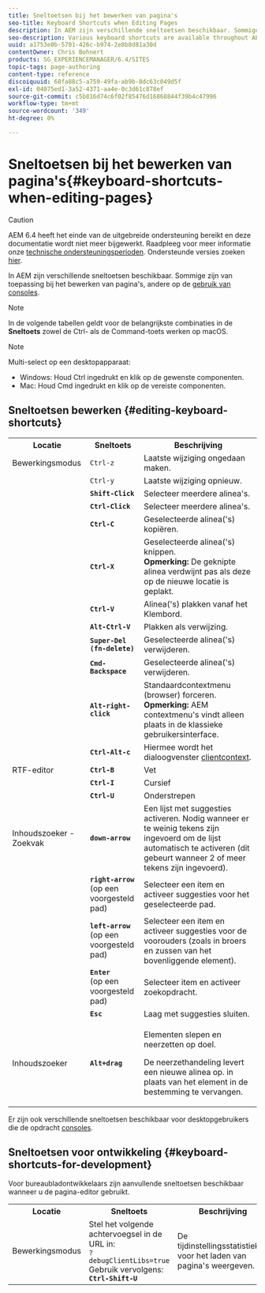 ```yaml
---
title: Sneltoetsen bij het bewerken van pagina's
seo-title: Keyboard Shortcuts when Editing Pages
description: In AEM zijn verschillende sneltoetsen beschikbaar. Sommige zijn van toepassing bij het bewerken van pagina's, andere op het gebruik van consoles.
seo-description: Various keyboard shortcuts are available throughout AEM. Some apply when editing pages, others to the use of consoles.
uuid: a1753e0b-5701-426c-b974-2e8b8d81a30d
contentOwner: Chris Bohnert
products: SG_EXPERIENCEMANAGER/6.4/SITES
topic-tags: page-authoring
content-type: reference
discoiquuid: 68fa88c5-a759-49fa-ab9b-8dc63c049d5f
exl-id: 04075ed1-3a52-4371-aa4e-0c3d61c878ef
source-git-commit: c5b816d74c6f02f85476d16868844f39b4c47996
workflow-type: tm+mt
source-wordcount: '349'
ht-degree: 0%

---
```


# Sneltoetsen bij het bewerken van pagina&#39;s{#keyboard-shortcuts-when-editing-pages}

>[!CAUTION]
>
>AEM 6.4 heeft het einde van de uitgebreide ondersteuning bereikt en deze documentatie wordt niet meer bijgewerkt. Raadpleeg voor meer informatie onze [technische ondersteuningsperioden](https://helpx.adobe.com/support/programs/eol-matrix.html). Ondersteunde versies zoeken [hier](https://experienceleague.adobe.com/docs/).

In AEM zijn verschillende sneltoetsen beschikbaar. Sommige zijn van toepassing bij het bewerken van pagina&#39;s, andere op de [gebruik van consoles](/help/sites-classic-ui-authoring/author-env-keyboard-shortcuts.md).

>[!NOTE]
>
>In de volgende tabellen geldt voor de belangrijkste combinaties in de **Sneltoets** zowel de Ctrl- als de Command-toets werken op macOS.

>[!NOTE]
>
>Multi-select op een desktopapparaat:
>
>* Windows: Houd Ctrl ingedrukt en klik op de gewenste componenten.
>* Mac: Houd Cmd ingedrukt en klik op de vereiste componenten.
>


## Sneltoetsen bewerken {#editing-keyboard-shortcuts}

<table> 
 <tbody> 
  <tr> 
   <th>Locatie</th> 
   <th>Sneltoets</th> 
   <th>Beschrijving</th> 
  </tr> 
  <tr> 
   <td>Bewerkingsmodus</td> 
   <td><code>Ctrl-z</code></td> 
   <td>Laatste wijziging ongedaan maken.</td> 
  </tr> 
  <tr> 
   <td> </td> 
   <td><code>Ctrl-y</code></td> 
   <td>Laatste wijziging opnieuw.</td> 
  </tr> 
  <tr> 
   <td> </td> 
   <td><strong><code>Shift-Click</code></strong></td> 
   <td>Selecteer meerdere alinea's.</td> 
  </tr> 
  <tr> 
   <td> </td> 
   <td><strong><code>Ctrl-Click</code></strong></td> 
   <td>Selecteer meerdere alinea's.</td> 
  </tr> 
  <tr> 
   <td> </td> 
   <td><strong><code>Ctrl-C</code></strong></td> 
   <td>Geselecteerde alinea('s) kopiëren.</td> 
  </tr> 
  <tr> 
   <td> </td> 
   <td><strong><code>Ctrl-X</code></strong></td> 
   <td>Geselecteerde alinea('s) knippen.<strong><br /> Opmerking:</strong> De geknipte alinea verdwijnt pas als deze op de nieuwe locatie is geplakt.</td> 
  </tr> 
  <tr> 
   <td> </td> 
   <td><strong><code>Ctrl-V</code></strong></td> 
   <td>Alinea('s) plakken vanaf het Klembord.</td> 
  </tr> 
  <tr> 
   <td> </td> 
   <td><strong><code>Alt-Ctrl-V</code></strong></td> 
   <td>Plakken als verwijzing.</td> 
  </tr> 
  <tr> 
   <td> </td> 
   <td><strong><code>Super-Del (fn-delete)</code></strong></td> 
   <td>Geselecteerde alinea('s) verwijderen.</td> 
  </tr> 
  <tr> 
   <td> </td> 
   <td><strong><code>Cmd-Backspace</code></strong></td> 
   <td>Geselecteerde alinea('s) verwijderen.</td> 
  </tr> 
  <tr> 
   <td> </td> 
   <td><strong><code>Alt-right-click</code></strong></td> 
   <td>Standaardcontextmenu (browser) forceren.<br /> <strong>Opmerking:</strong> AEM contextmenu's vindt alleen plaats in de klassieke gebruikersinterface.</td> 
  </tr> 
  <tr> 
   <td> </td> 
   <td><strong><code>Ctrl-Alt-c</code></strong></td> 
   <td>Hiermee wordt het dialoogvenster <a href="/help/sites-administering/client-context.md">clientcontext</a>.</td> 
  </tr> 
  <tr> 
   <td>RTF-editor<br /> </td> 
   <td><strong><code>Ctrl-B</code></strong><br /> </td> 
   <td>Vet</td> 
  </tr> 
  <tr> 
   <td> </td> 
   <td><strong><code>Ctrl-I</code></strong><br /> </td> 
   <td>Cursief<br /> </td> 
  </tr> 
  <tr> 
   <td> </td> 
   <td><strong><code>Ctrl-U</code></strong><br /> </td> 
   <td>Onderstrepen</td> 
  </tr> 
  <tr> 
   <td>Inhoudszoeker - Zoekvak</td> 
   <td><strong><code>down-arrow</code></strong></td> 
   <td>Een lijst met suggesties activeren. Nodig wanneer er te weinig tekens zijn ingevoerd om de lijst automatisch te activeren (dit gebeurt wanneer 2 of meer tekens zijn ingevoerd).</td> 
  </tr> 
  <tr> 
   <td> </td> 
   <td><strong><code>right-arrow</code></strong><br /> (op een voorgesteld pad)</td> 
   <td>Selecteer een item en activeer suggesties voor het geselecteerde pad.</td> 
  </tr> 
  <tr> 
   <td> </td> 
   <td><strong><code>left-arrow</code></strong><br /> (op een voorgesteld pad)</td> 
   <td>Selecteer een item en activeer suggesties voor de voorouders (zoals in broers en zussen van het bovenliggende element).</td> 
  </tr> 
  <tr> 
   <td> </td> 
   <td><strong><code>Enter</code></strong><br /> (op een voorgesteld pad)</td> 
   <td>Selecteer item en activeer zoekopdracht.</td> 
  </tr> 
  <tr> 
   <td> </td> 
   <td><strong><code>Esc</code></strong></td> 
   <td>Laag met suggesties sluiten.</td> 
  </tr> 
  <tr> 
   <td>Inhoudszoeker<br /> </td> 
   <td><strong><code>Alt+drag</code></strong></td> 
   <td><p>Elementen slepen en neerzetten op doel.</p> <p>De neerzethandeling levert een nieuwe alinea op. in plaats van het element in de bestemming te vervangen.</p> </td> 
  </tr> 
 </tbody> 
</table>

Er zijn ook verschillende sneltoetsen beschikbaar voor desktopgebruikers die de opdracht [consoles](/help/sites-classic-ui-authoring/author-env-keyboard-shortcuts.md).

## Sneltoetsen voor ontwikkeling {#keyboard-shortcuts-for-development}

Voor bureaubladontwikkelaars zijn aanvullende sneltoetsen beschikbaar wanneer u de pagina-editor gebruikt.

<table> 
 <tbody> 
  <tr> 
   <th>Locatie</th> 
   <th>Sneltoets</th> 
   <th>Beschrijving</th> 
  </tr> 
  <tr> 
   <td>Bewerkingsmodus</td> 
   <td>Stel het volgende achtervoegsel in de URL in:<br /> <code>?debugClientLibs=true</code><br /> Gebruik vervolgens:<br /> <strong><code>Ctrl-Shift-U</code></strong></td> 
   <td>De tijdinstellingsstatistieken voor het laden van pagina's weergeven.</td> 
  </tr> 
 </tbody> 
</table>
